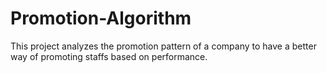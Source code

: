 # Promotion-Algorithm
This project analyzes the promotion pattern of a company to have a better way of promoting staffs based on performance.
